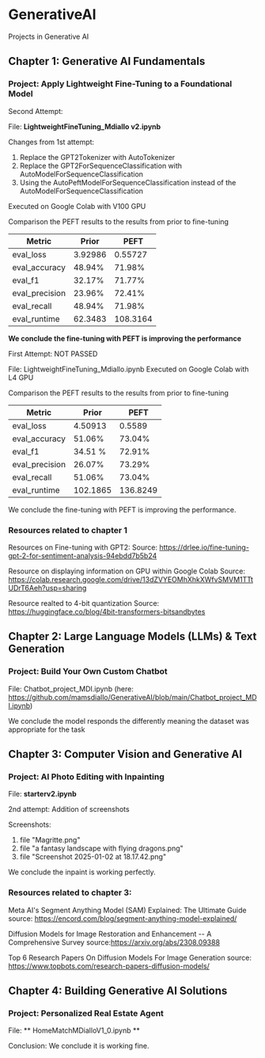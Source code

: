 # GenerativeAI
Projects in Generative AI
## Chapter 1: Generative AI Fundamentals
### Project: Apply Lightweight Fine-Tuning to a Foundational Model
Second Attempt:

File: **LightweightFineTuning_Mdiallo v2.ipynb** 

Changes from 1st attempt:
1. Replace the GPT2Tokenizer with AutoTokenizer
2. Replace the GPT2ForSequenceClassification with AutoModelForSequenceClassification
3. Using the AutoPeftModelForSequenceClassification instead of the AutoModelForSequenceClassification

Executed on Google Colab with V100 GPU

Comparison the PEFT results to the results from prior to fine-tuning

| Metric | Prior | PEFT |
| --- | ----------- | ----------- |
| eval_loss | 3.92986  | 0.55727 |
| eval_accuracy | 48.94% | 71.98% |
| eval_f1 | 32.17% | 71.77% |
| eval_precision | 23.96% | 72.41% |
| eval_recall | 48.94% | 71.98% |
| eval_runtime | 62.3483 | 108.3164 |

**We conclude the fine-tuning with PEFT is improving the performance**


First Attempt: NOT PASSED

File: LightweightFineTuning_Mdiallo.ipynb
Executed on Google Colab with L4 GPU

Comparison the PEFT results to the results from prior to fine-tuning

| Metric | Prior | PEFT |
| --- | ----------- | ----------- |
| eval_loss | 4.50913  | 0.5589 |
| eval_accuracy | 51.06% | 73.04% |
| eval_f1 | 34.51 % | 72.91% |
| eval_precision | 26.07% | 73.29% |
| eval_recall | 51.06% | 73.04% |
| eval_runtime | 102.1865 | 136.8249 |


We conclude the fine-tuning with PEFT is improving the performance.

### Resources related to chapter 1
Resources on Fine-tuning with GPT2: 
Source: https://drlee.io/fine-tuning-gpt-2-for-sentiment-analysis-94ebdd7b5b24 

Resource on displaying information on GPU within Google Colab
Source: https://colab.research.google.com/drive/13dZVYEOMhXhkXWfvSMVM1TTtUDrT6Aeh?usp=sharing

Resource realted to 4-bit quantization
Source: https://huggingface.co/blog/4bit-transformers-bitsandbytes

## Chapter 2: Large Language Models (LLMs) & Text Generation
### Project: Build Your Own Custom Chatbot

File: Chatbot_project_MDI.ipynb (here: https://github.com/mamsdiallo/GenerativeAI/blob/main/Chatbot_project_MDI.ipynb)

We conclude the model responds the differently meaning the dataset was appropriate for the task


## Chapter 3: Computer Vision and Generative AI
### Project: AI Photo Editing with Inpainting

File: **starterv2.ipynb** 

2nd attempt: Addition of screenshots

Screenshots: 

1. file "Magritte.png"
2. file "a fantasy landscape with flying dragons.png"
3. file "Screenshot 2025-01-02 at 18.17.42.png"

We conclude the inpaint is working perfectly.

### Resources related to chapter 3:
Meta AI's Segment Anything Model (SAM) Explained: The Ultimate Guide
source: https://encord.com/blog/segment-anything-model-explained/

Diffusion Models for Image Restoration and Enhancement -- A Comprehensive Survey
source:https://arxiv.org/abs/2308.09388

Top 6 Research Papers On Diffusion Models For Image Generation
source: https://www.topbots.com/research-papers-diffusion-models/

## Chapter 4: Building Generative AI Solutions
### Project: Personalized Real Estate Agent

File: ** HomeMatchMDialloV1_0.ipynb **

Conclusion:
We conclude it is working fine.



